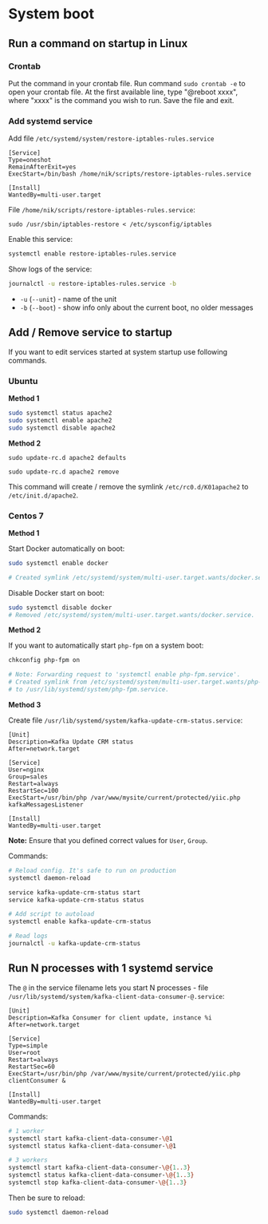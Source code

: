 # System boot

## Run a command on startup in Linux

### Crontab

Put the command in your crontab file. Run command `sudo crontab -e` to open your crontab file.
At the first available line, type "@reboot xxxx", where "xxxx" is the command you wish to run. Save the file and exit.

### Add systemd service

Add file `/etc/systemd/system/restore-iptables-rules.service`

```
[Service]
Type=oneshot
RemainAfterExit=yes
ExecStart=/bin/bash /home/nik/scripts/restore-iptables-rules.service

[Install]
WantedBy=multi-user.target
```
File `/home/nik/scripts/restore-iptables-rules.service`:

```
sudo /usr/sbin/iptables-restore < /etc/sysconfig/iptables
```

Enable this service:

```bash
systemctl enable restore-iptables-rules.service
```

Show logs of the service:

```bash
journalctl -u restore-iptables-rules.service -b
```

- `-u` (`--unit`) - name of the unit 
- `-b` (`--boot`) - show info only about the current boot, no older messages

## Add / Remove service to startup

If you want to edit services started at system startup use following commands.

### Ubuntu

**Method 1**

```bash
sudo systemctl status apache2
sudo systemctl enable apache2
sudo systemctl disable apache2
```

**Method 2**

```
sudo update-rc.d apache2 defaults

sudo update-rc.d apache2 remove
```

This command will create / remove the symlink `/etc/rc0.d/K01apache2` to `/etc/init.d/apache2`.

### Centos 7

**Method 1**

Start Docker automatically on boot:

```bash
sudo systemctl enable docker

# Created symlink /etc/systemd/system/multi-user.target.wants/docker.service → /usr/lib/systemd/system/docker.service.
```

Disable Docker start on boot:

```bash
sudo systemctl disable docker
# Removed /etc/systemd/system/multi-user.target.wants/docker.service.

```

**Method 2**

If you want to automatically start `php-fpm` on a system boot:

```bash
chkconfig php-fpm on

# Note: Forwarding request to 'systemctl enable php-fpm.service'.
# Created symlink from /etc/systemd/system/multi-user.target.wants/php-fpm.service 
# to /usr/lib/systemd/system/php-fpm.service.
```

**Method 3**

Create file `/usr/lib/systemd/system/kafka-update-crm-status.service`:

```
[Unit]
Description=Kafka Update CRM status
After=network.target

[Service]
User=nginx
Group=sales
Restart=always
RestartSec=100
ExecStart=/usr/bin/php /var/www/mysite/current/protected/yiic.php kafkaMessagesListener

[Install]
WantedBy=multi-user.target
```

**Note:** Ensure that you defined correct values for `User`, `Group`.

Commands:

```bash
# Reload config. It's safe to run on production
systemctl daemon-reload

service kafka-update-crm-status start
service kafka-update-crm-status status

# Add script to autoload
systemctl enable kafka-update-crm-status

# Read logs
journalctl -u kafka-update-crm-status
```

## Run N processes with 1 systemd service

The `@` in the service filename lets you start N processes - file `/usr/lib/systemd/system/kafka-client-data-consumer-@.service`:

```
[Unit]
Description=Kafka Consumer for client update, instance %i
After=network.target

[Service]
Type=simple
User=root
Restart=always
RestartSec=60
ExecStart=/usr/bin/php /var/www/mysite/current/protected/yiic.php clientConsumer &

[Install]
WantedBy=multi-user.target
```
Commands:

```bash
# 1 worker
systemctl start kafka-client-data-consumer-\@1
systemctl status kafka-client-data-consumer-\@1

# 3 workers
systemctl start kafka-client-data-consumer-\@{1..3}
systemctl status kafka-client-data-consumer-\@{1..3}
systemctl stop kafka-client-data-consumer-\@{1..3}
```

Then be sure to reload:

```bash
sudo systemctl daemon-reload
```
